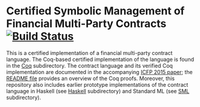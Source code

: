 # Certified Symbolic Management of Financial Multi-Party Contracts [![Build Status](https://travis-ci.org/HIPERFIT/contracts.svg?branch=master)](https://travis-ci.org/HIPERFIT/contracts)

This is a certified implementation of a financial multi-party contract
language. The Coq-based certified implementation of the language is
found in the [Coq](Coq) subdirectory. The contract language and its
verified Coq implementation are documented in the accompanying
[ICFP 2015 paper](http://www.diku.dk/~paba/pubs/files/bahr15icfp-preprint.pdf);
the [README file](Coq/README.md) provides an overview of the Coq
proofs. Moreover, this repository also includes earlier prototype
implementations of the contract language in Haskell (see
[Haskell](Haskell) subdirectory) and Standard ML (see [SML](SML)
subdirectory).
